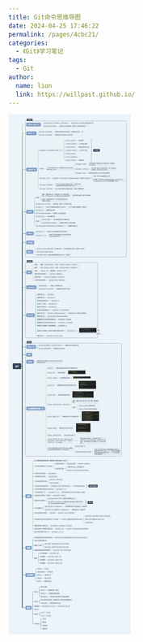 ```yaml
---
title: Git命令思维导图
date: 2024-04-25 17:46:22
permalink: /pages/4cbc21/
categories:
  - 《Git》学习笔记
tags: 
  - Git
author: 
  name: lion
  link: https://willpast.github.io/
---
```

![Git命令思维导图](/img/git.png)
